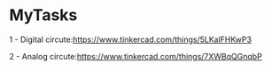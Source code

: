 # MyTasks
1 - Digital circute:https://www.tinkercad.com/things/5LKalFHKwP3

2 - Analog circute:https://www.tinkercad.com/things/7XWBqQGnqbP
